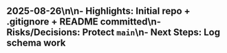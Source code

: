 ## 2025-08-26\n\n- Highlights: Initial repo + .gitignore + README committed\n- Risks/Decisions: Protect `main`\n- Next Steps: Log schema work
